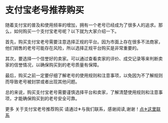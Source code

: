 # 支付宝老号推荐购买

随着支付宝的普及和使用频率的增加，拥有一个老号已经成为了很多人的追求。那么，如何购买一个支付宝老号呢？以下就为大家介绍一下。

首先，购买支付宝老号需要注意选择正规的平台。因为市面上存在很多不法商家，他们销售的老号可能存在风险，所以选择正规平台购买是非常重要的。

其次，要选择一个信誉好的卖家。可以通过查看卖家的评价、成交记录等来判断卖家的信誉情况，以确保购买到的老号质量有保障。

最后，购买之前一定要仔细了解老号的使用规则和注意事项，以免因为不了解规则而导致老号被封禁或者出现其他问题。

总的来说，购买支付宝老号需要谨慎选择平台和卖家，了解清楚使用规则和注意事项，才能确保购买到的老号安全可靠。

更多 关于支付宝老号推荐购买 请通过✈与我们联系，感谢阅读,谢谢！[点✈这里联系](https://ss.k02.cc)